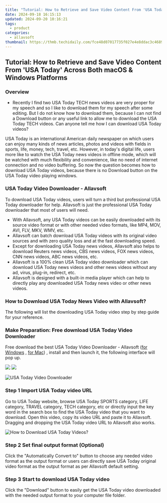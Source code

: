 ```yaml
---
title: "Tutorial: How to Retrieve and Save Video Content From 'USA Today' Across Both macOS & Windows Platforms"
date: 2024-09-18 16:15:13
updated: 2024-09-20 10:16:21
tags:
  - product
categories:
  - allavsoft
thumbnail: https://thmb.techidaily.com/fce48d07017735f027e4e8ddac3c46895627ba76a949a72d045632207a784c01.jpg
---
```


## Tutorial: How to Retrieve and Save Video Content From 'USA Today' Across Both macOS & Windows Platforms

### Overview

* Recently I find two USA Today TECH news videos are very proper for my speech and so I like to download them for my speech after some editing. But I do not know how to download them, because I can not find a Download button or any useful link to allow me to download the USA Today TECH videos. Can anyone tell me how I can download USA Today videos?

USA Today is an international American daily newspaper on which users can enjoy many kinds of news articles, photos and videos with fields in sports, life, money, tech, travel, etc. However, in today's digital life, users more like to watch the USA Today news videos in offline mode, which will be watched with much flexibility and convenience, like no need of internet connection and no video buffering. So now the question becomes how to download USA Today videos, because there is no Download button on the USA Today video playing windows.

### USA Today Video Downloader - Allavsoft

To download USA Today videos, users will turn a third but professional USA Today downloader for help. Allavsoft is just the professional USA Today downloader that most of users will need.

* With Allavsoft, any USA Today videos can be easily downloaded with its source video format or with other needed video formats, like MP4, MOV, AVI, FLV, MKV, WMV, etc.
* Allavsoft can batch download USA Today videos with its original video sources and with zero quality loss and at the fast downloading speed.
* Except for downloading USA Today news videos, Allavsoft also helps to download Reuters news videos, CBS news videos, FOX news videos, CNN news videos, ABC news videos, etc.
* Allavsoft is a 100% clean USA Today video downloader which can download USA Today news videos and other news videos without any ad, virus, plug-in, redirect, etc.
* Allavsoft is designed with a built-in media player which can help to directly play any downloaded USA Today news video or other news videos.

### How to Download USA Today News Video with Allavsoft?

The following will list the downloading USA Today video step by step guide for your reference.

### Make Preparation: Free download USA Today Video Downloader

Free download the best USA Today Video Downloader - Allavsoft ([for Windows](https://tools.techidaily.com/allavsoft/products/) , [for Mac](https://tools.techidaily.com/allavsoft/products/)) , install and then launch it, the following interface will pop up.

[![](https://www.allavsoft.com/how-to/../images/how-to/free-download-win.jpg)](https://tools.techidaily.com/allavsoft/products/) [![](https://www.allavsoft.com/how-to/../images/how-to/free-download-mac.jpg)](https://tools.techidaily.com/allavsoft/products/)

![USA Today Video Downloader](https://www.allavsoft.com/how-to/../images/allavsoft/screen-shot-600.jpg)

### Step 1 Import USA Today video URL

Go to USA Today website, browse USA Today SPORTS category, LIFE category, TRAVEL category, TECH category, etc or directly input the key word in the search box to find the USA Today video that you want to download. Open this video, copy its video URL and paste it to Allavsoft. Dragging and dropping the USA Today video URL to Allavsoft also works.

![How to Download USA Today Videos?](https://www.allavsoft.com/how-to/../images/how-to/download-rtmp-video/download-rtmp-video.jpg)

### Step 2 Set final output format (Optional)

Click the "Automatically Convert to" button to choose any needed video format as the output format or users can directly save USA Today original video format as the output format as per Allavsoft default setting.

### Step 3 Start to download USA Today video

Click the "Download" button to easily get the USA Today video downloaded with the needed output format to your computer file folder.

<ins class="adsbygoogle"
     style="display:block"
     data-ad-format="autorelaxed"
     data-ad-client="ca-pub-7571918770474297"
     data-ad-slot="1223367746"></ins>



<ins class="adsbygoogle"
     style="display:block"
     data-ad-client="ca-pub-7571918770474297"
     data-ad-slot="8358498916"
     data-ad-format="auto"
     data-full-width-responsive="true"></ins>
